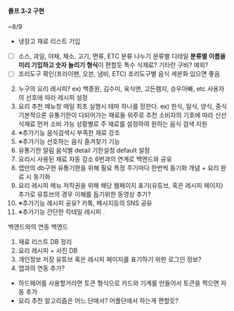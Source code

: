 #### 졸프 3-2 구현
~8/9
- 냉장고 재료 리스트 기입
- [ ] 소스, 과일, 야채, 채소, 고기, 면류, ETC 분류 나누기 분류별 디테일
       **분류별 이름을 미리 기입하고 숫자 늘리기 형식**이 편할듯
                특수 식재료?  기타란 구비?  예외?
- [ ] 조리도구 확인(프라이팬, 오븐, 냄비, ETC) 조리도구별 음식 세분화 있으면 좋음
               
<!--         ※추가기능
            새로운 메뉴로 추가( 장보기 메뉴 )
            장보러 갈 시 냉장고에서 다 사용해가는 소스, 재료등을 표기
            선호하는 요리(즐겨찾기)에서 부족한 재료 알림
                선호하는 요리 완료 시 비슷한 요리 추천

            근처 대형마트 전단상품, 행사상품 크롤링 -->
            
 2. 누구의 요리 레시피? ex) 백종원, 김수미, 육식맨, 고든램지, 승우아빠, etc 사용자의 선호에 따라 레시피 설정 
 3. 요리 추천 메뉴창 매일 최초 실행시 테마 하나를 정한다. ex) 한식, 일식, 양식, 중식 기본적으론 유통기한이 다되어가는 재료들 위주로 추천 소비자의 기호에 따라 신선식재료 먼저 소비 가능 상황별로 주 재료를 설정하여 원하는 음식 검색 지원 
 4. ※추가기능 음식검색시 부족한 재료 강조 
 5. ※추가기능 선호하는 음식 즐겨찾기 기능 
 6. 유통기한 알림 음식별 detail 기한설정 default 설정 
 7. 요리시 사용된 재료 자동 감소 6번과의 연계로 백엔드와 공유
 8. 앱만의 db구현 유통기한을 위해 필요 특정 주기마다 한번씩 동기화 개념 + 요리 완료 시 동기화
 9. 요리 레시피 메뉴 저작권을 위해 해당 웹페이지 표기(유튜브, 혹은 레시피 페이지) 추가로 유튜브의 경우 이해를 돕기위한 동영상 추가? 
 10. ※추가기능 레시피 공유? 카톡, 메시지등의 SNS 공유 
 11. ※추가기능  간단한 칵테일 레시피 . 
 
 백엔드와의 연동 백엔드 
 1. 재료 리스트 DB 정리 
 2. 요리 레시피 + 사진 DB 
 3. 개인정보 저장 유튜브 혹은 레시피 페이지를 표기하기 위한 로그인 정보? 
 4. 앱과의 연동 추가? 
 - 하드웨어를 사용할거라면 토큰 형식으로 카드와 기계를 만들어서 토큰을 찍으면 자동 추가
 - 요리 추천 알고리즘은 어느 단에서? 어플단에서 하는게 편할듯?